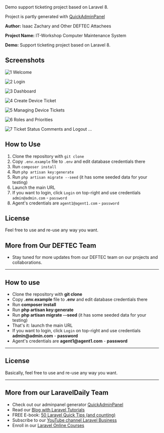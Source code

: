 Demo support ticketing project based on Laravel 8.

Project is partly generated with [QuickAdminPanel](https://2019.quickadminpanel.com)

**Author:** Isaac Zachary and Other DEFTEC Attachees

**Project Name:** IT-Workshop Computer Maintenance System

**Demo:** Support ticketing project based on Laravel 8.

## Screenshots
![1 Welcome](https://github.com/IsaacZachary/IT-Workshop-Computer-Maintenance/blob/master/public/img/screenshots/1.Welcome.PNG)

![2 Login](https://github.com/IsaacZachary/IT-Workshop-Computer-Maintenance/blob/master/public/img/screenshots/2.Login.PNG) 

![3 Dashboard](https://github.com/IsaacZachary/IT-Workshop-Computer-Maintenance/blob/master/public/img/screenshots/3.Dashboard.PNG)

![4 Create Device Ticket](https://github.com/IsaacZachary/IT-Workshop-Computer-Maintenance/blob/master/public/img/screenshots/4.Create-a-device-ticket.PNG) 

![5 Managing Device Tickets](https://github.com/IsaacZachary/IT-Workshop-Computer-Maintenance/blob/master/public/img/screenshots/5.Managing-device-tickets.PNG) 

![6 Roles and Priorities](https://github.com/IsaacZachary/IT-Workshop-Computer-Maintenance/blob/master/public/img/screenshots/6.Roles-and-Priorities.PNG)

![7 Ticket Status Comments and Logout](https://github.com/IsaacZachary/IT-Workshop-Computer-Maintenance/blob/master/public/img/screenshots/7.Ticket-status-comments-and-logout.PNG) 
...

## How to Use

1. Clone the repository with `git clone`
2. Copy `.env.example` file to `.env` and edit database credentials there
3. Run `composer install`
4. Run `php artisan key:generate`
5. Run `php artisan migrate --seed` (it has some seeded data for your testing)
6. Launch the main URL
7. If you want to login, click `Login` on top-right and use credentials `admin@admin.com` - `password`
8. Agent's credentials are `agent1@agent1.com` - `password`

## License

Feel free to use and re-use any way you want.

## More from Our DEFTEC Team

- Stay tuned for more updates from our DEFTEC team on our projects and collaborations.
---

## How to use

- Clone the repository with __git clone__
- Copy __.env.example__ file to __.env__ and edit database credentials there
- Run __composer install__
- Run __php artisan key:generate__
- Run __php artisan migrate --seed__ (it has some seeded data for your testing)
- That's it: launch the main URL 
- If you want to login, click `Login` on top-right and use credentials __admin@admin.com__ - __password__ 
- Agent's credentials are __agent1@agent1.com__ - __password__ 

---

## License

Basically, feel free to use and re-use any way you want.

---

## More from our LaravelDaily Team

- Check out our adminpanel generator [QuickAdminPanel](https://quickadminpanel.com)
- Read our [Blog with Laravel Tutorials](https://laraveldaily.com)
- FREE E-book: [50 Laravel Quick Tips (and counting)](https://laraveldaily.com/free-e-book-40-laravel-quick-tips-and-counting/)
- Subscribe to our [YouTube channel Laravel Business](https://www.youtube.com/channel/UCTuplgOBi6tJIlesIboymGA)
- Enroll in our [Laravel Online Courses](https://laraveldaily.teachable.com/)

